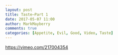 ```yaml
---
layout: post
title: Taste–Part 1
date: 2017-05-07 11:00
author: MarkMayberry
comments: true
categories: [Appetite, Evil, Good, Video, Taste]
---
```

https://vimeo.com/217004354
